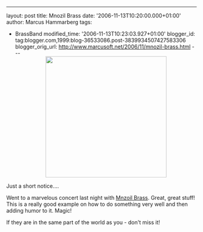 ---
layout: post
title: Mnozil Brass
date: '2006-11-13T10:20:00.000+01:00'
author: Marcus Hammarberg
tags:
  - BrassBand
modified_time: '2006-11-13T10:23:03.927+01:00'
blogger_id: tag:blogger.com,1999:blog-36533086.post-3839934507427583306
blogger_orig_url: http://www.marcusoft.net/2006/11/mnozil-brass.html ---
[<img src="http://www.mnozilbrass.at/fileadmin/site_tpl/img/band.jpg"
style="DISPLAY: block; MARGIN: 0px auto 10px; WIDTH: 320px; CURSOR: hand; TEXT-ALIGN: center"
data-border="0" />](http://www.mnozilbrass.at/fileadmin/site_tpl/img/band.jpg)

<div>

Just a short notice....

</div>

<div>

Went to a marvelous concert last night with [Mnzoil
Brass](http://www.mnozilbrass.at/). Great, great stuff! This is a really
good example on how to do something very well and then adding humor to
it. Magic!

</div>



<div>

If they are in the same part of the world as you - don't miss it!

</div>
